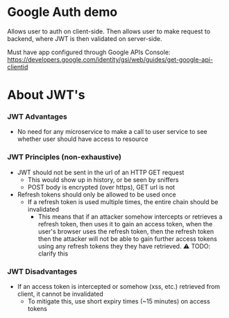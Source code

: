 # Google Auth demo

Allows user to auth on client-side. Then allows user to make request to backend, where JWT is then validated on server-side.

Must have app configured through Google APIs Console: https://developers.google.com/identity/gsi/web/guides/get-google-api-clientid

# About JWT's

### JWT Advantages
- No need for any microservice to make a call to user service to see whether user should have access to resource

### JWT Principles (non-exhaustive)
- JWT should not be sent in the url of an HTTP GET request
  - This would show up in history, or be seen by sniffers
  - POST body is encrypted (over https), GET url is not
- Refresh tokens should only be allowed to be used once
  - If a refresh token is used multiple times, the entire chain should be invalidated
    - This means that if an attacker somehow intercepts or retrieves a refresh token, then uses it to gain an access token, when the user's browser uses the refresh token, then the refresh token then the attacker will not be able to gain further access tokens using any refresh tokens they they have retrieved. ⚠️ TODO: clarify this

### JWT Disadvantages
- If an access token is intercepted or somehow (xss, etc.) retrieved from client, it cannot be invalidated
  - To mitigate this, use short expiry times (~15 minutes) on access tokens
